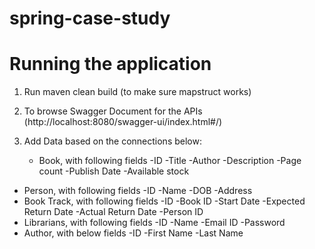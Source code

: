 # spring-case-study

# Running the application
1. Run maven clean build (to make sure mapstruct works)
2. To browse Swagger Document for the APIs (http://localhost:8080/swagger-ui/index.html#/)
3. Add Data based on the connections below:

   - Book, with following fields
     -ID
	   -Title
	   -Author
     -Description
     -Page count
     -Publish Date
     -Available stock
  - Person, with following fields
    -ID
    -Name
    -DOB
    -Address
  - Book Track, with following fields
    -ID
    -Book ID
    -Start Date
	  -Expected Return Date
    -Actual Return Date
    -Person ID
  - Librarians, with following fields
    -ID
    -Name
    -Email ID
    -Password  
  - Author, with below fields
    -ID
    -First Name
    -Last Name
